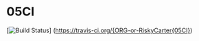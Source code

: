 # 05CI

[![Build Status](https://travis-ci.org/{ORG-or-RiskyCarter}/{05CI}.png?branch=master)]
(https://travis-ci.org/{ORG-or-RiskyCarter{05CI})